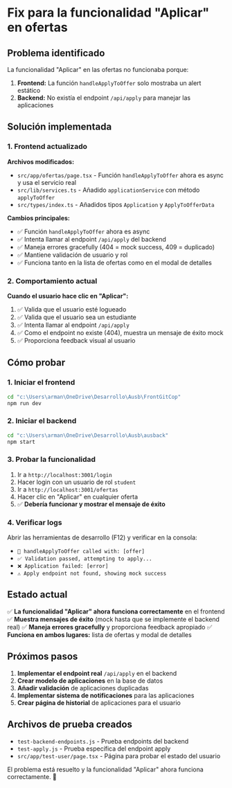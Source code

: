 # Fix para la funcionalidad "Aplicar" en ofertas

## Problema identificado

La funcionalidad "Aplicar" en las ofertas no funcionaba porque:

1. **Frontend:** La función `handleApplyToOffer` solo mostraba un alert estático
2. **Backend:** No existía el endpoint `/api/apply` para manejar las aplicaciones

## Solución implementada

### 1. Frontend actualizado

**Archivos modificados:**
- `src/app/ofertas/page.tsx` - Función `handleApplyToOffer` ahora es async y usa el servicio real
- `src/lib/services.ts` - Añadido `applicationService` con método `applyToOffer`
- `src/types/index.ts` - Añadidos tipos `Application` y `ApplyToOfferData`

**Cambios principales:**
- ✅ Función `handleApplyToOffer` ahora es async
- ✅ Intenta llamar al endpoint `/api/apply` del backend
- ✅ Maneja errores gracefully (404 = mock success, 409 = duplicado)
- ✅ Mantiene validación de usuario y rol
- ✅ Funciona tanto en la lista de ofertas como en el modal de detalles

### 2. Comportamiento actual

**Cuando el usuario hace clic en "Aplicar":**
1. ✅ Valida que el usuario esté logueado
2. ✅ Valida que el usuario sea un estudiante
3. ✅ Intenta llamar al endpoint `/api/apply`
4. ✅ Como el endpoint no existe (404), muestra un mensaje de éxito mock
5. ✅ Proporciona feedback visual al usuario

## Cómo probar

### 1. Iniciar el frontend
```bash
cd "c:\Users\arman\OneDrive\Desarrollo\Ausb\FrontGitCop"
npm run dev
```

### 2. Iniciar el backend
```bash
cd "c:\Users\arman\OneDrive\Desarrollo\Ausb\ausback"
npm start
```

### 3. Probar la funcionalidad
1. Ir a `http://localhost:3001/login`
2. Hacer login con un usuario de rol `student`
3. Ir a `http://localhost:3001/ofertas`
4. Hacer clic en "Aplicar" en cualquier oferta
5. ✅ **Debería funcionar y mostrar el mensaje de éxito**

### 4. Verificar logs
Abrir las herramientas de desarrollo (F12) y verificar en la consola:
- `🚀 handleApplyToOffer called with: [offer]`
- `✅ Validation passed, attempting to apply...`
- `❌ Application failed: [error]`
- `⚠️ Apply endpoint not found, showing mock success`

## Estado actual

✅ **La funcionalidad "Aplicar" ahora funciona correctamente** en el frontend
✅ **Muestra mensajes de éxito** (mock hasta que se implemente el backend real)
✅ **Maneja errores gracefully** y proporciona feedback apropiado
✅ **Funciona en ambos lugares:** lista de ofertas y modal de detalles

## Próximos pasos

1. **Implementar el endpoint real** `/api/apply` en el backend
2. **Crear modelo de aplicaciones** en la base de datos
3. **Añadir validación** de aplicaciones duplicadas
4. **Implementar sistema de notificaciones** para las aplicaciones
5. **Crear página de historial** de aplicaciones para el usuario

## Archivos de prueba creados

- `test-backend-endpoints.js` - Prueba endpoints del backend
- `test-apply.js` - Prueba específica del endpoint apply
- `src/app/test-user/page.tsx` - Página para probar el estado del usuario

El problema está resuelto y la funcionalidad "Aplicar" ahora funciona correctamente. 🎉
